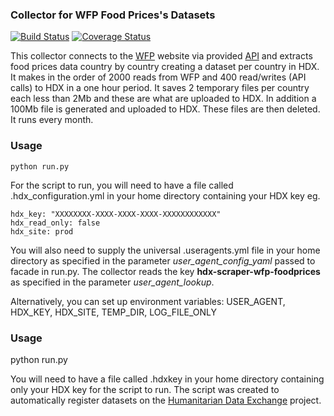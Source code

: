 ### Collector for WFP Food Prices's Datasets
[![Build Status](https://github.com/OCHA-DAP/hdx-scraper-wfp-foodprices/workflows/build/badge.svg)](https://github.com/OCHA-DAP/hdx-scraper-wfp-foodprices/actions?query=workflow%3Abuild) [![Coverage Status](https://coveralls.io/repos/github/OCHA-DAP/hdx-scraper-wfp-foodprices/badge.svg?branch=main&ts=1)](https://coveralls.io/github/OCHA-DAP/hdx-scraper-wfp-foodprices?branch=main)

This collector connects to the [WFP](http://dataviz.vam.wfp.org/) website via provided [API](https://api.wfp.org/)  and extracts food prices data country by country creating a dataset per country in HDX. It makes in the order of 2000 reads from WFP and 400 read/writes (API calls) to HDX in a one hour period. It saves 2 temporary files per country each less than 2Mb and these are what are uploaded to HDX. In addition a 100Mb file is generated and uploaded to HDX. These files are then deleted. It runs every month. 

### Usage

    python run.py

For the script to run, you will need to have a file called .hdx_configuration.yml in your home directory containing your HDX key eg.

    hdx_key: "XXXXXXXX-XXXX-XXXX-XXXX-XXXXXXXXXXXX"
    hdx_read_only: false
    hdx_site: prod
    
 You will also need to supply the universal .useragents.yml file in your home directory as specified in the parameter *user_agent_config_yaml* passed to facade in run.py. The collector reads the key **hdx-scraper-wfp-foodprices** as specified in the parameter *user_agent_lookup*.
 
 Alternatively, you can set up environment variables: USER_AGENT, HDX_KEY, HDX_SITE, TEMP_DIR, LOG_FILE_ONLY
### Usage
python run.py

You will need to have a file called .hdxkey in your home directory containing only your HDX key for the script to run. The script was created to automatically register datasets on the [Humanitarian Data Exchange](http://data.humdata.org/) project.